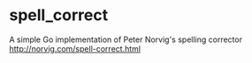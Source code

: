 spell_correct
=============

A simple Go implementation of Peter Norvig's spelling corrector
http://norvig.com/spell-correct.html
